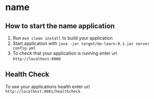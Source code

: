 # name

How to start the name application
---

1. Run `mvn clean install` to build your application
1. Start application with `java -jar target/dw-learn-0.1.jar server config.yml`
1. To check that your application is running enter url `http://localhost:8080`

Health Check
---

To see your applications health enter url `http://localhost:8081/healthcheck`
